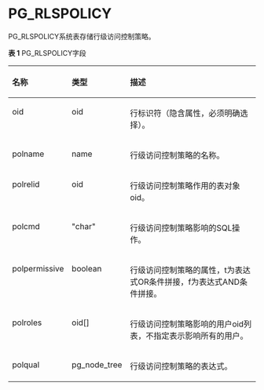 # PG\_RLSPOLICY

PG\_RLSPOLICY系统表存储行级访问控制策略。

**表 1**  PG\_RLSPOLICY字段

<a name="zh-cn_topic_0283137251_zh-cn_topic_0237122312_zh-cn_topic_0059778223_ta98c6fd4294f41529457997a84976faa"></a>
<table><thead align="left"><tr id="zh-cn_topic_0283137251_zh-cn_topic_0237122312_zh-cn_topic_0059778223_raf53fb8f216f492e87905b0c6810a517"><th class="cellrowborder" valign="top" width="20.05%" id="mcps1.2.4.1.1"><p id="zh-cn_topic_0283137251_zh-cn_topic_0237122312_zh-cn_topic_0059778223_aacc9193941c34e74922928a73129a7b2"><a name="zh-cn_topic_0283137251_zh-cn_topic_0237122312_zh-cn_topic_0059778223_aacc9193941c34e74922928a73129a7b2"></a><a name="zh-cn_topic_0283137251_zh-cn_topic_0237122312_zh-cn_topic_0059778223_aacc9193941c34e74922928a73129a7b2"></a>名称</p>
</th>
<th class="cellrowborder" valign="top" width="16.150000000000002%" id="mcps1.2.4.1.2"><p id="zh-cn_topic_0283137251_zh-cn_topic_0237122312_zh-cn_topic_0059778223_a5b38682f0947498787fe19b9a5c5ac94"><a name="zh-cn_topic_0283137251_zh-cn_topic_0237122312_zh-cn_topic_0059778223_a5b38682f0947498787fe19b9a5c5ac94"></a><a name="zh-cn_topic_0283137251_zh-cn_topic_0237122312_zh-cn_topic_0059778223_a5b38682f0947498787fe19b9a5c5ac94"></a>类型</p>
</th>
<th class="cellrowborder" valign="top" width="63.800000000000004%" id="mcps1.2.4.1.3"><p id="zh-cn_topic_0283137251_zh-cn_topic_0237122312_zh-cn_topic_0059778223_a45bdd3b2f34c45a2bba8a1581f499451"><a name="zh-cn_topic_0283137251_zh-cn_topic_0237122312_zh-cn_topic_0059778223_a45bdd3b2f34c45a2bba8a1581f499451"></a><a name="zh-cn_topic_0283137251_zh-cn_topic_0237122312_zh-cn_topic_0059778223_a45bdd3b2f34c45a2bba8a1581f499451"></a>描述</p>
</th>
</tr>
</thead>
<tbody><tr id="zh-cn_topic_0283137251_zh-cn_topic_0237122312_row5970154218483"><td class="cellrowborder" valign="top" width="20.05%" headers="mcps1.2.4.1.1 "><p id="zh-cn_topic_0283137251_zh-cn_topic_0237122312_p149715421481"><a name="zh-cn_topic_0283137251_zh-cn_topic_0237122312_p149715421481"></a><a name="zh-cn_topic_0283137251_zh-cn_topic_0237122312_p149715421481"></a>oid</p>
</td>
<td class="cellrowborder" valign="top" width="16.150000000000002%" headers="mcps1.2.4.1.2 "><p id="zh-cn_topic_0283137251_zh-cn_topic_0237122312_p297144213488"><a name="zh-cn_topic_0283137251_zh-cn_topic_0237122312_p297144213488"></a><a name="zh-cn_topic_0283137251_zh-cn_topic_0237122312_p297144213488"></a>oid</p>
</td>
<td class="cellrowborder" valign="top" width="63.800000000000004%" headers="mcps1.2.4.1.3 "><p id="zh-cn_topic_0283137251_zh-cn_topic_0237122312_p182489124916"><a name="zh-cn_topic_0283137251_zh-cn_topic_0237122312_p182489124916"></a><a name="zh-cn_topic_0283137251_zh-cn_topic_0237122312_p182489124916"></a>行标识符（隐含属性，必须明确选择）。</p>
</td>
</tr>
<tr id="zh-cn_topic_0283137251_zh-cn_topic_0237122312_zh-cn_topic_0059778223_r5f1c714f90df45d0b77f4c60fda46312"><td class="cellrowborder" valign="top" width="20.05%" headers="mcps1.2.4.1.1 "><p id="zh-cn_topic_0283137251_zh-cn_topic_0237122312_zh-cn_topic_0059778223_a6f6dd5245c50486bb045996c8f1bd60a"><a name="zh-cn_topic_0283137251_zh-cn_topic_0237122312_zh-cn_topic_0059778223_a6f6dd5245c50486bb045996c8f1bd60a"></a><a name="zh-cn_topic_0283137251_zh-cn_topic_0237122312_zh-cn_topic_0059778223_a6f6dd5245c50486bb045996c8f1bd60a"></a>polname</p>
</td>
<td class="cellrowborder" valign="top" width="16.150000000000002%" headers="mcps1.2.4.1.2 "><p id="zh-cn_topic_0283137251_zh-cn_topic_0237122312_zh-cn_topic_0059778223_a5ba01be5591a4df8b6fa1c82592469f1"><a name="zh-cn_topic_0283137251_zh-cn_topic_0237122312_zh-cn_topic_0059778223_a5ba01be5591a4df8b6fa1c82592469f1"></a><a name="zh-cn_topic_0283137251_zh-cn_topic_0237122312_zh-cn_topic_0059778223_a5ba01be5591a4df8b6fa1c82592469f1"></a>name</p>
</td>
<td class="cellrowborder" valign="top" width="63.800000000000004%" headers="mcps1.2.4.1.3 "><p id="zh-cn_topic_0283137251_zh-cn_topic_0237122312_p6636354111010"><a name="zh-cn_topic_0283137251_zh-cn_topic_0237122312_p6636354111010"></a><a name="zh-cn_topic_0283137251_zh-cn_topic_0237122312_p6636354111010"></a>行级访问控制策略的名称。</p>
</td>
</tr>
<tr id="zh-cn_topic_0283137251_zh-cn_topic_0237122312_zh-cn_topic_0059778223_r25ba78a1bc334997b453d0cc09f144e8"><td class="cellrowborder" valign="top" width="20.05%" headers="mcps1.2.4.1.1 "><p id="zh-cn_topic_0283137251_zh-cn_topic_0237122312_zh-cn_topic_0059778223_ac63f529059a744e1b01349ac76ba0277"><a name="zh-cn_topic_0283137251_zh-cn_topic_0237122312_zh-cn_topic_0059778223_ac63f529059a744e1b01349ac76ba0277"></a><a name="zh-cn_topic_0283137251_zh-cn_topic_0237122312_zh-cn_topic_0059778223_ac63f529059a744e1b01349ac76ba0277"></a>polrelid</p>
</td>
<td class="cellrowborder" valign="top" width="16.150000000000002%" headers="mcps1.2.4.1.2 "><p id="zh-cn_topic_0283137251_zh-cn_topic_0237122312_zh-cn_topic_0059778223_a79520b0f823541c1a74746966d6ea4c8"><a name="zh-cn_topic_0283137251_zh-cn_topic_0237122312_zh-cn_topic_0059778223_a79520b0f823541c1a74746966d6ea4c8"></a><a name="zh-cn_topic_0283137251_zh-cn_topic_0237122312_zh-cn_topic_0059778223_a79520b0f823541c1a74746966d6ea4c8"></a>oid</p>
</td>
<td class="cellrowborder" valign="top" width="63.800000000000004%" headers="mcps1.2.4.1.3 "><p id="zh-cn_topic_0283137251_zh-cn_topic_0237122312_zh-cn_topic_0059778223_a1a1092bc7a004c78a317f51c49d0c27f"><a name="zh-cn_topic_0283137251_zh-cn_topic_0237122312_zh-cn_topic_0059778223_a1a1092bc7a004c78a317f51c49d0c27f"></a><a name="zh-cn_topic_0283137251_zh-cn_topic_0237122312_zh-cn_topic_0059778223_a1a1092bc7a004c78a317f51c49d0c27f"></a>行级访问控制策略作用的表对象oid。</p>
</td>
</tr>
<tr id="zh-cn_topic_0283137251_zh-cn_topic_0237122312_zh-cn_topic_0059778223_rb1ce13a19b6540b586995ed3efdcde69"><td class="cellrowborder" valign="top" width="20.05%" headers="mcps1.2.4.1.1 "><p id="zh-cn_topic_0283137251_zh-cn_topic_0237122312_zh-cn_topic_0059778223_a5e8e2da22c12465291f67d0625f6f0fc"><a name="zh-cn_topic_0283137251_zh-cn_topic_0237122312_zh-cn_topic_0059778223_a5e8e2da22c12465291f67d0625f6f0fc"></a><a name="zh-cn_topic_0283137251_zh-cn_topic_0237122312_zh-cn_topic_0059778223_a5e8e2da22c12465291f67d0625f6f0fc"></a>polcmd</p>
</td>
<td class="cellrowborder" valign="top" width="16.150000000000002%" headers="mcps1.2.4.1.2 "><p id="zh-cn_topic_0283137251_zh-cn_topic_0237122312_zh-cn_topic_0059778223_a385639cddcec480dbe77a7da1f3ca255"><a name="zh-cn_topic_0283137251_zh-cn_topic_0237122312_zh-cn_topic_0059778223_a385639cddcec480dbe77a7da1f3ca255"></a><a name="zh-cn_topic_0283137251_zh-cn_topic_0237122312_zh-cn_topic_0059778223_a385639cddcec480dbe77a7da1f3ca255"></a>"char"</p>
</td>
<td class="cellrowborder" valign="top" width="63.800000000000004%" headers="mcps1.2.4.1.3 "><p id="zh-cn_topic_0283137251_zh-cn_topic_0237122312_zh-cn_topic_0059778223_a893d597be99a4bf5a341b9b6e1ea9fc9"><a name="zh-cn_topic_0283137251_zh-cn_topic_0237122312_zh-cn_topic_0059778223_a893d597be99a4bf5a341b9b6e1ea9fc9"></a><a name="zh-cn_topic_0283137251_zh-cn_topic_0237122312_zh-cn_topic_0059778223_a893d597be99a4bf5a341b9b6e1ea9fc9"></a>行级访问控制策略影响的SQL操作。</p>
</td>
</tr>
<tr id="zh-cn_topic_0283137251_zh-cn_topic_0237122312_zh-cn_topic_0059778223_r0e32de4029e54137ad50a25842b84525"><td class="cellrowborder" valign="top" width="20.05%" headers="mcps1.2.4.1.1 "><p id="zh-cn_topic_0283137251_zh-cn_topic_0237122312_zh-cn_topic_0059778223_ab9339f9d906643b3b61dace61bc437fb"><a name="zh-cn_topic_0283137251_zh-cn_topic_0237122312_zh-cn_topic_0059778223_ab9339f9d906643b3b61dace61bc437fb"></a><a name="zh-cn_topic_0283137251_zh-cn_topic_0237122312_zh-cn_topic_0059778223_ab9339f9d906643b3b61dace61bc437fb"></a>polpermissive</p>
</td>
<td class="cellrowborder" valign="top" width="16.150000000000002%" headers="mcps1.2.4.1.2 "><p id="zh-cn_topic_0283137251_zh-cn_topic_0237122312_zh-cn_topic_0059778223_a16fe19db6765444b920b8111cfd87332"><a name="zh-cn_topic_0283137251_zh-cn_topic_0237122312_zh-cn_topic_0059778223_a16fe19db6765444b920b8111cfd87332"></a><a name="zh-cn_topic_0283137251_zh-cn_topic_0237122312_zh-cn_topic_0059778223_a16fe19db6765444b920b8111cfd87332"></a>boolean</p>
</td>
<td class="cellrowborder" valign="top" width="63.800000000000004%" headers="mcps1.2.4.1.3 "><p id="zh-cn_topic_0283137251_zh-cn_topic_0237122312_zh-cn_topic_0059778223_ac5723d140fd344b38d7e654b46a224c6"><a name="zh-cn_topic_0283137251_zh-cn_topic_0237122312_zh-cn_topic_0059778223_ac5723d140fd344b38d7e654b46a224c6"></a><a name="zh-cn_topic_0283137251_zh-cn_topic_0237122312_zh-cn_topic_0059778223_ac5723d140fd344b38d7e654b46a224c6"></a>行级访问控制策略的属性，t为表达式OR条件拼接，f为表达式AND条件拼接。</p>
</td>
</tr>
<tr id="zh-cn_topic_0283137251_zh-cn_topic_0237122312_zh-cn_topic_0059778223_r645a3a1a190e4c618dfe0409dd55bd80"><td class="cellrowborder" valign="top" width="20.05%" headers="mcps1.2.4.1.1 "><p id="zh-cn_topic_0283137251_zh-cn_topic_0237122312_zh-cn_topic_0059778223_a180eb41a75e5460383e72641c0ffa214"><a name="zh-cn_topic_0283137251_zh-cn_topic_0237122312_zh-cn_topic_0059778223_a180eb41a75e5460383e72641c0ffa214"></a><a name="zh-cn_topic_0283137251_zh-cn_topic_0237122312_zh-cn_topic_0059778223_a180eb41a75e5460383e72641c0ffa214"></a>polroles</p>
</td>
<td class="cellrowborder" valign="top" width="16.150000000000002%" headers="mcps1.2.4.1.2 "><p id="zh-cn_topic_0283137251_zh-cn_topic_0237122312_zh-cn_topic_0059778223_a6dcab40d5a0540d0aa3675d9dfe6169e"><a name="zh-cn_topic_0283137251_zh-cn_topic_0237122312_zh-cn_topic_0059778223_a6dcab40d5a0540d0aa3675d9dfe6169e"></a><a name="zh-cn_topic_0283137251_zh-cn_topic_0237122312_zh-cn_topic_0059778223_a6dcab40d5a0540d0aa3675d9dfe6169e"></a>oid[]</p>
</td>
<td class="cellrowborder" valign="top" width="63.800000000000004%" headers="mcps1.2.4.1.3 "><p id="zh-cn_topic_0283137251_zh-cn_topic_0237122312_zh-cn_topic_0059778223_a99b0a5a540b14cb89b406cf09801f056"><a name="zh-cn_topic_0283137251_zh-cn_topic_0237122312_zh-cn_topic_0059778223_a99b0a5a540b14cb89b406cf09801f056"></a><a name="zh-cn_topic_0283137251_zh-cn_topic_0237122312_zh-cn_topic_0059778223_a99b0a5a540b14cb89b406cf09801f056"></a>行级访问控制策略影响的用户oid列表，不指定表示影响所有的用户。</p>
</td>
</tr>
<tr id="zh-cn_topic_0283137251_zh-cn_topic_0237122312_row109577422712"><td class="cellrowborder" valign="top" width="20.05%" headers="mcps1.2.4.1.1 "><p id="zh-cn_topic_0283137251_zh-cn_topic_0237122312_p139571342070"><a name="zh-cn_topic_0283137251_zh-cn_topic_0237122312_p139571342070"></a><a name="zh-cn_topic_0283137251_zh-cn_topic_0237122312_p139571342070"></a>polqual</p>
</td>
<td class="cellrowborder" valign="top" width="16.150000000000002%" headers="mcps1.2.4.1.2 "><p id="zh-cn_topic_0283137251_zh-cn_topic_0237122312_p13957184210717"><a name="zh-cn_topic_0283137251_zh-cn_topic_0237122312_p13957184210717"></a><a name="zh-cn_topic_0283137251_zh-cn_topic_0237122312_p13957184210717"></a>pg_node_tree</p>
</td>
<td class="cellrowborder" valign="top" width="63.800000000000004%" headers="mcps1.2.4.1.3 "><p id="zh-cn_topic_0283137251_zh-cn_topic_0237122312_p11957542076"><a name="zh-cn_topic_0283137251_zh-cn_topic_0237122312_p11957542076"></a><a name="zh-cn_topic_0283137251_zh-cn_topic_0237122312_p11957542076"></a>行级访问控制策略的表达式。</p>
</td>
</tr>
</tbody>
</table>

